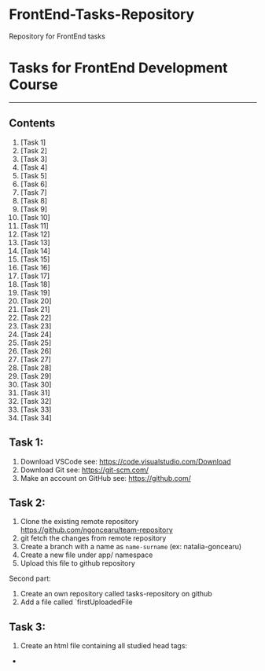 # FrontEnd-Tasks-Repository
Repository for FrontEnd tasks

# Tasks for FrontEnd Development Course
***

## Contents
1. [Task 1]
2. [Task 2]
3. [Task 3]
4. [Task 4]
5. [Task 5]
6. [Task 6]
7. [Task 7]
8. [Task 8]
9. [Task 9]
10. [Task 10]
11. [Task 11]
12. [Task 12]
13. [Task 13]
14. [Task 14]
15. [Task 15]
16. [Task 16]
17. [Task 17]
18. [Task 18]
19. [Task 19]
20. [Task 20]
21. [Task 21]
22. [Task 22]
23. [Task 23]
24. [Task 24]
25. [Task 25]
26. [Task 26]
27. [Task 27]
28. [Task 28]
29. [Task 29]
30. [Task 30]
31. [Task 31]
32. [Task 32]
33. [Task 33]
34. [Task 34]


## Task 1:
1. Download VSCode                      see: https://code.visualstudio.com/Download
2. Download Git                         see: https://git-scm.com/
3. Make an account on GitHub            see: https://github.com/

## Task 2:
1. Clone the existing remote repository https://github.com/ngoncearu/team-repository
2. git fetch the changes from remote repository
3. Create a branch with a name as `name-surname` (ex: natalia-goncearu)
4. Create a new file under app/ namespace
5. Upload this file to github repository

Second part: 
1. Create an own repository called tasks-repository on github
2. Add a file called `firstUploadedFile

## Task 3:
1. Create an html file containing all studied head tags:
* <script>, <base>, <link>, <style>, <meta>, <title>. 
2. Push this file to your private github repository.

## Task 4:
1. Add to the existing html document containing <head></head> tag - the body tag. Insert into body:
- 3 blocks with colors as images - at your discretion. Next to each image put the color name. When I would move the mouse over the picture I wanna see some additional information about the color.
- add all headings ordered from the last important to the most important
one
- the document has to contains 5 comments.
2. To create an .html file containing following tags:
![elements](4.1.jpg)
3. Readme.md file with done execises.
  
## Task 5: 
1. Create a document.html file which should contains minimum all this elements:
![document](5.png)
2. create a file ordered.html. Set the title and a top level heading to Ordered List. Create an ordered list with 7 or more related items of your choosing. Put a second level heading above the list with text describing what types of items the list contains.
3. create a file unordered.html. Set the title and a top level heading to Unordered List. Create an unordered list with five or more related items of your choosing. Put a second level heading above the list with text describing what types of items the list contains.
4. Create a file description.html. Set the title and a top level heading to Description List. Create a descriptions list with descriptions of the following HTML terms:
1) HTML
2) HTML element
3) HTML tag
4) HTML attribute
5) HTML comment

Put a second level heading above the description list with HTML Terms as text.

## Task 6:
1. create a file table.html and set the title and a top level heading to Table I. Use what you've learned in this lesson to produce the following table(**) inside the new document:
![table](6.1.png)

2. Create a form with minimum fields those shown in the image.
- 3 fields should be required
- 1 field should be readonly with some default data
- add password field with minimum 8 characters
- all fields should have placeholder
- add reset button
- add file input which will accept only images
![form](6.2.png)
                                        
## Task 7: 
1. Create a new html file containing a table (at your discretion). Style the file with internal css style. You should use all type of selectors which you know.
2. Create a new html file containing a nested list. Create a new .css file calles listStyle.css. Add styles to the list and import it as external style css. example of styling: text-size, text-font, background-color, border, text-align, color…

## Task 8:
1. Create an ordered list with icons. In order to do it you should have:
- an ordered list
- with the pseudo elements studied replace `default` bullet with a content you choose (emoji, image, text, etc.)       
  example: https://unicode.org/emoji/charts/full-emoji-list.html

2. Create a form with: name, email, url, password, gender. When the input is active the border color should be red and while entering text should be pink. 

## Task 9:
1. Add a file with a table. The table should contains min 5 colors with 3 possibile shades of them. Style each cell with a shade with different colors unit. The first one - with the color name, second one - hex and third one rgb/rgba.
![table](9.1.png)
  
## Task 10:
1. Add a file called boxModel.html. The body should contains a box with:
  ● A 5px, black, dotted border. 
  ● A top margin of 20px. 
  ● A right margin of 1em. 
  ● A bottom margin of 40px. 
  ● A left margin of 2em. 
  ● Padding on all sides of 1em. 
  The body should contains another box styled as you want. Apply the box-sizing properties to both boxes and see the difference on them.

2. Add a new file where you will add at least 3 images. The content should be displayed as you want but you should use the model box components. 
  Add a border and try to use as many properties as you want. Add some background color around images and try to use as many background
  properties as you want.

## Task 11:
1. Add a new file. The file should contains 9 blocks. Each block should contains a quoate. Display in different ways each quote and style it. Examples:
![quotes](11.0.png)
            
## Task 12:
1. ![task1](12.1.png)
2. ![task2](12.2.png)

## Task 13:
1. Add a sidebar and main content floated next to each other with a cleared footer. Make sure the header contains logo and navigation. Let’s use here floats, display property with list and table options and add some content inside boxes. (a list, a table, etc.)
![display, float](13.0.png)

## Task 14:
1. Let’s create a new responsive layout page with flexbox.
![quotes](11.0.png)

## Task 15:
1. Create 9 different files with grid containers with the following layouts:
![grid](15.0.png)

## Task 16:
1. Create a simple calculator as on picture with HTML and CSS.
2. Add effects on hover when passing over the numbers.
![calculator](16.0.png)

## Task 17:
Let’s create our first js program. Let’s write ‘Hello, World!’ using:
![jsMethods](app/images/jsMethods.png)

## Task 18: 
1. Temperature converter:
● Store a celsius temperature into a variable.
● Convert it to fahrenheit and output "nn°C is nn°F".
● Now store a fahrenheit temperature into a variable.
● Convert it to celsius and output "nn°F is nn°C."
![TConverter](app/images/task18/tConverter.png)
2.
![variablesForMars](app/images/task18/variablesForMars.png)
1. Declare and assign a variable for each item in the list.
2. For each variable you declared use the typeof operator to print its type to the console, one item per line.
3. We need to determine how many days it will take to reach Mars.
a) Create and assign a miles to Mars variable. You can get the miles to Mars by multiplying the
distance to Mars in kilometers by the miles per kilometer.
b) Next, we need a variable to hold the hours it would take to get to Mars. To get the hours, you
need to divide the miles to Mars by the shuttle's speed.
c) Finally, declare a variable and assign it the value of days to Mars. In order to get the days it will
take to reach Mars, you need to divide the hours it will take to reach Mars by 24.
4. Using variables from above, print to the screen a sentence that says "_____ will take ___ days to reach Mars." Fill in the blanks with the shuttle name and the calculated time.

## Task 19:
1. Give the difference between a given number.
Write a JavaScript program to get the difference between a given number and 13, if the number is greater than 13 return double the absolute difference ((n - 13) *2)
2. Check two given integers, whether one is positive and another one is negative.
Write a JavaScript program to check from two given integers, whether one is positive and another one is negative. (primim 2 parametri și verificam daca cel puțin unul din parametri este negativ).
3. Calculate multiplication and division of two numbers.
Write a JavaScript program to calculate multiplication and division of two numbers (input from user).
![task19](app/images/task19/task19.png)
  
## Task 20:
1. Write a program to find the types of an angle. Types of angles:
• Acute angle: An angle between 0 and 90 degrees.
• Right angle: An 90 degree angle.
• Obtuse angle: An angle between 90 and 180 degrees.
• Straight angle: A 180 degree angle.

![angles](app/images/task20/angles.png)

2. Write a JavaScript function which accepts an argument and returns the type.
![primitive Type](app/images/task20/primitiveType.png)

3. Write a function which takes an argument. The argument should be a country abbreviation. Based on the abbreviation return the phone prefix! Should be minimum 10 countries.
https://www.nationsonline.org/oneworld/country_code_list.htm
  
Task-21_JavaScript_Arrays
## Task 21:
1. Write a simple JavaScript program which will receive as first parameter an array and as second parameter a separator and will return a string.
2. Write a JavaScript function that if will receive a number as argument will return the reverse of it. For example: 345 => 543 and if will receive as argument a string will 
  return this string with letters ordered by alphabetical order. Ex: ‘anb’ => ‘abn’

Task-22_JavaScript_Arrays_Continue
## Task 22:

1. Write a program which will receive as an argument an array of data containing also duplicated values and will return an array of uniques values. As result we should also show the most frequent item from initial array. (ex: [1, 4, 5, 1, 5, 1] => [1, 4, 5] ‘most frequent is 1’)
2. Write a program which will receive as argument an array of numbers and will return the minimum and the maximum numbers from it.
3. Write a program in which user will add value from input and they will create an array with entered values. On display click we should see every element position and value as in the image below: (you can enter any type of data, not just numbers)

![addDisplay](app/images/task22/addDisplay.png)

## Task 23:
1. Think of a way to introduce some events on your page on your own project.
2. Add a span to an HTML page and style it to appear like a button. Add a listener for click events to the button so that, when the button is clicked, an image of your choosing is displayed below the button. The image may be present in the mark-up before the button is clicked, but should be hidden from view. Add a second event handler to the image. When the image is clicked, hide the image again. Add a second button (also built from a span element) next to the first one. When this button is clicked, the event listener should completely remove the image from the page. Don’t forget to remove the event handler attached to the image.
3. Add an event listener for click events on an element of your choice. The event listener should maintain a count of the number of times the element is clicked. Log the count to the console each time it increments. *Add an event listener for keyboard events to the html element of a web page. When a specific combination of keys are pressed (for example, a, b,
c, d), display a specific message.
4. Create a form with five input fields and a submit button. Without using the required attribute, catch form submissions and reject them if each field has not been completed.

Task-24_JavaScript_Objects
## Task 24:
1. Create a simple "Car" object that has the following properties:
● make (e.g., "Toyota")
● model (e.g., "Camry")
● year (e.g., 2020)
● color (e.g., "red")
And the following methods:
● start: This method should simply console log "The car is starting" when called.
● drive: This method should console log "The car is driving" when called.
● stop: This method should console log "The car is stopped" when called.
● honk: This method should console log "Honk Honk!" when called
You can add more details to the object, like adding fuel consumption and speed or make the car object to be controlled by a driver object. You can also create multiple car object and see the result.

2.  Create an object to hold information on your favorite recipe. It should have properties for title (a string), servings (a number), and ingredients (an array of strings). On separate lines (one statement for each), show the recipe information so it looks like:
![ingredients](app/images/task24/ingredients.png)

3. Create an array of objects, where each object describes a book and has properties for the title (a string), author (a string), and alreadyRead (a boolean indicating if you read it yet). Iterate through the array of books. For each book, log the book title and book author like so: "The Hobbit by J.R.R. Tolkien". Now use an if/else statement to change the output depending on whether you read it yet or not. If you read it, log a string like 'You already read "The Hobbit" by J.R.R. Tolkien', and if not, log a string like 'You still need to read "The Lord of the Rings" by J.R.R. Tolkien.'

Task-25_JavaScript_Objects_Methods
## Task 25:

1. Create a "Book" object that has the following properties:
● title (e.g., "Harry Potter and the Sorcerer's Stone")
● author (e.g., "J.K. Rowling")
● pages (e.g., 300)
● currentPage (e.g., 1)
And the following methods:
● read: This method should take in a number as an argument, and it should increment
the currentPage property by that number. It should also console log the message
"Reading [x] pages" where x is the number of pages read.
● checkPage: This method should console log the current page number
● checkPercentage: This method should console log the percentage of pages read.
● isRead: a method that return true or false if the book is read or not.

2. Create an object called "rectangle" that has the following properties:
● width
● height
And the following getters and setters:
● perimeter: This getter should return the perimeter of the rectangle (width +
height) * 2
● area: This getter should return the area of the rectangle (width * height)
● width: This setter should set the width of the rectangle and should not allow
negative values.
● height: This setter should set the height of the rectangle and should not allow
negative values.

3.
![programming](app/images/task25/programming.png)
![tasks](app/images/task25/tasks.png)
  
  
Task-26_JavaScript_Objects_Methods_Continuation
## Task 26:
1. Write a JavaScript function to get the month name from a particular date.
2. Write a JavaScript function to check whether two dates fall on the same week day (you can check their getFullYear, getMonth and getDate values).
3. Write a JavaScript function to get difference between two dates in days.
4. In your own project integrate an element displaying current date on your web site. This element should be displayed in real time.
5. Write a JavaScript function to get the minimum date from an array of dates.
6. Write a JavaScript program to get the width and height of the window(any time the window is resized).

Task-27_JavaScript_String_JS_Object
## Task 27:
1. Write a JavaScript program to get the width and height of the window (any time the window is resized).
2. Write a function that capitalizes the first letter of each word in a given string.
3. Write a function that sorts an array of objects by a given property.
5. You are given an array of student objects, where each student object contains the following properties:
● name: The name of the student (string)
● scores: An array of scores the student has achieved (array of numbers)
Your task is to perform the following transformations:
● Calculate the average score for each student and add it as a new property called averageScore.
● Filter out students whose average score is less than a given threshold.
● Sort the remaining students by their average score in descending order.

Task-28_JavaScript_Regular_Expressions
## Task 28:
1. Write a function to extract numbers from a string.
2. Write a function findCapitalizedWords(str) that returns an array of words that start with a capital letter.
3. Write a function to validate date format according to some special format as for example: ‘YYYY-MM-DD’
4. Write a function findDuplicateWords(str) that returns an array of duplicate words in the string.
5. Write a function to extract the domain from an email.
6. Write validation for an user form data. The output should take into consideration following validation. Add css classes (red,
green) to show errors validation.
![registrationForm](app/images/task28/registrationForm.png)

Optional:
1.Write a JavaScript form validation script to check whether the required field(s) in the HTML form contains only letters.
2. Write a JavaScript program to set validation for a birth date field. The date should be maximum yesterday date. You can’t select a date starting from today date to the future. 

 Task-29_JavaScript_Classes
## Task 29:
1. Create a class called "Car" that has the following properties:
● make (string)
● model (string)
● year (number)
● speed (number)
 The class should have the following methods:
● accelerate: increases the speed of the car by 10
● brake: decreases the speed of the car by 7
● currentSpeed: returns the current speed of the car
Create an instance of the class and test the methods by calling them and logging the results to the console.

2. Create a class called "Person" that has the following properties:
● firstName (string)
● lastName (string)
● age (number)
● email (string)
The class should have the following methods:
● introduce: returns a string "My name is {firstName} {lastName} and I am {age} years old"
● setEmail: sets the email property of the person with the passed value
● getEmail: returns the email property of the person
Create several instances of the class and test the methods by calling them and logging the results to the console.

3. Create a class called "BankAccount" that has the following properties:
● accountNumber (string) - private
● balance (number) - private
● accountType (string) - public
The class should have the following methods:
● deposit: accepts a number as an argument and increases the balance property by that amount
● withdraw: accepts a number as an argument and decreases the balance property by that amount
● checkBalance: returns the current balance
● setAccountNumber: sets the account number, should only be available to class methods
● getAccountNumber: returns the account number, should only be available to class methods
Create an instance of the class and test the methods by calling them and logging the results to the console.

Task-30_JavaScript_Map_Set_Objects

## Task 30:

1. Create a new Map object called "employees" and add the following key-value pairs:
● "John Doe" => "Manager"
● "Jane Smith" => "Developer"
● "Bob Johnson" => "Developer"
Create a new Set object called "skills" and add the following items:
● "JavaScript"
● "HTML"
● "CSS"
● "JavaScript" (add it again to demonstrate the uniqueness of set)
Use the size property to log the number of key-value pairs in the "employees" Map object to the console.
Use the get() method to log the value of the "John Doe" key in the "employees" Map object to the console.
Use the has() method to check if the "employees" Map object has a key "Bob Johnson" and log the result to the console.
Use the delete() method to remove the key-value pair for "Jane Smith" from the "employees" Map object.
Use the clear() method to remove all key-value pairs from the "employees" Map object.
Use the size property to log the number of items in the "skills" Set object to the console.
Use the has() method to check if the "skills" Set object has the value "JavaScript" and log the result to the console.
Use the delete() method to remove the value "CSS" from the "skills" Set object.
Use the forEach() method to log each item in the "skills" Set object to the console.

  Task-31_JavaScript_JSON
## Task 31:

1. Write a function safeDivide that takes two numbers as input and returns their division. If division by zero occurs, return an error message instead of throwing an error.
2. Write a function safeArrayAccess that takes an array and an index as input and returns the element at the given index. If the index is out of bounds, return an error message.
3. Write a function validateJsonStructure that takes a JSON string and an array of required properties as input, parses the JSON string, and checks if all required properties exist. Handle any errors during parsing and return appropriate error messages or a success message.

